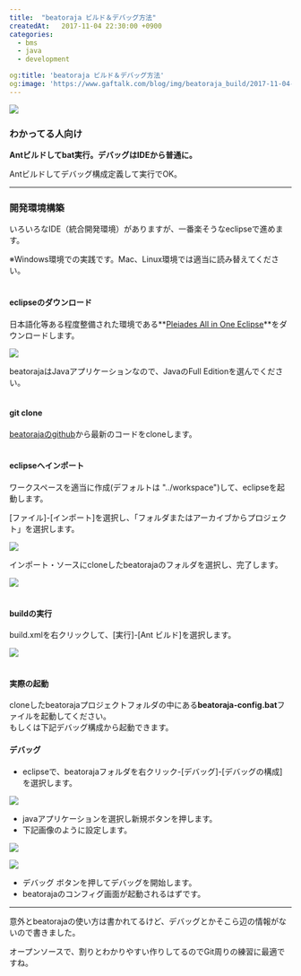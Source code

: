 ```yaml
---
title:  "beatoraja ビルド＆デバッグ方法"
createdAt:   2017-11-04 22:30:00 +0900
categories: 
  - bms
  - java
  - development

og:title: 'beatoraja ビルド＆デバッグ方法'
og:image: 'https://www.gaftalk.com/blog/img/beatoraja_build/2017-11-04-beatoraja_build_b.png'
---
```


![](/blog/img/2017-11-04-beatoraja_build_b.png)

### わかってる人向け

**Antビルドしてbat実行。デバッグはIDEから普通に。**

Antビルドしてデバッグ構成定義して実行でOK。

***

### 開発環境構築

いろいろなIDE（統合開発環境）がありますが、一番楽そうなeclipseで進めます。

※Windows環境での実践です。Mac、Linux環境では適当に読み替えてください。
<br><br>

#### eclipseのダウンロード

日本語化等ある程度整備された環境である**[Pleiades All in One Eclipse](http://mergedoc.osdn.jp/index.html#/pleiades_distros4.7.html)**をダウンロードします。

![](/blog/img/2017-11-04-beatoraja_build_eclipse.png)

beatorajaはJavaアプリケーションなので、JavaのFull Editionを選んでください。
<br><br>

#### git clone

[beatorajaのgithub](https://github.com/exch-bms2/beatoraja)から最新のコードをcloneします。
<br><br>

#### eclipseへインポート

ワークスペースを適当に作成(デフォルトは "../workspace")して、eclipseを起動します。

[ファイル]-[インポート]を選択し、「フォルダまたはアーカイブからプロジェクト」を選択します。

![](/blog/img/2017-11-04-beatoraja_build_eclipse_2.png)

インポート・ソースにcloneしたbeatorajaのフォルダを選択し、完了します。

![](/blog/img/2017-11-04-beatoraja_build_eclipse_3.png)
<br><br>

#### buildの実行

build.xmlを右クリックして、[実行]-[Ant ビルド]を選択します。

![](/blog/img/2017-11-04-beatoraja_build_eclipse_4.png)
<br><br>

#### 実際の起動

cloneしたbeatorajaプロジェクトフォルダの中にある**beatoraja-config.bat**ファイルを起動してください。
<br>
もしくは下記デバッグ構成から起動できます。

#### デバッグ

* eclipseで、beatorajaフォルダを右クリック-[デバッグ]-[デバッグの構成] を選択します。

![](/blog/img/2017-11-04-beatoraja_build_eclipse_7.png)

* javaアプリケーションを選択し新規ボタンを押します。 
* 下記画像のように設定します。  

![](/blog/img/2017-11-04-beatoraja_build_eclipse_5.png)

![](/blog/img/2017-11-04-beatoraja_build_eclipse_6.png)

* デバッグ ボタンを押してデバッグを開始します。
* beatorajaのコンフィグ画面が起動されるはずです。

***

意外とbeatorajaの使い方は書かれてるけど、デバッグとかそこら辺の情報がないので書きました。

オープンソースで、割りとわかりやすい作りしてるのでGit周りの練習に最適ですね。
